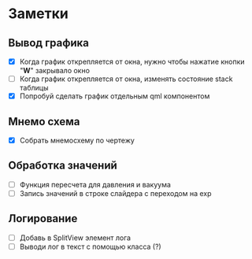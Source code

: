 # Заметки

## Вывод графика
- [x] Когда график открепляется от окна, нужно чтобы нажатие кнопки "**W**" закрывало окно
- [ ] Когда график открепляется от окна, изменять состояние stack таблицы
- [x] Попробуй сделать график отдельным qml компонентом
## Мнемо схема
- [x] Собрать мнемосхему по чертежу 
## Обработка значений
- [ ] Функция пересчета для давления и вакуума
- [ ] Запись значений в строке слайдера с переходом на exp
## Логирование
- [ ] Добавь в SplitView элемент лога
- [ ] Выводи лог в текст с помощью класса (?)